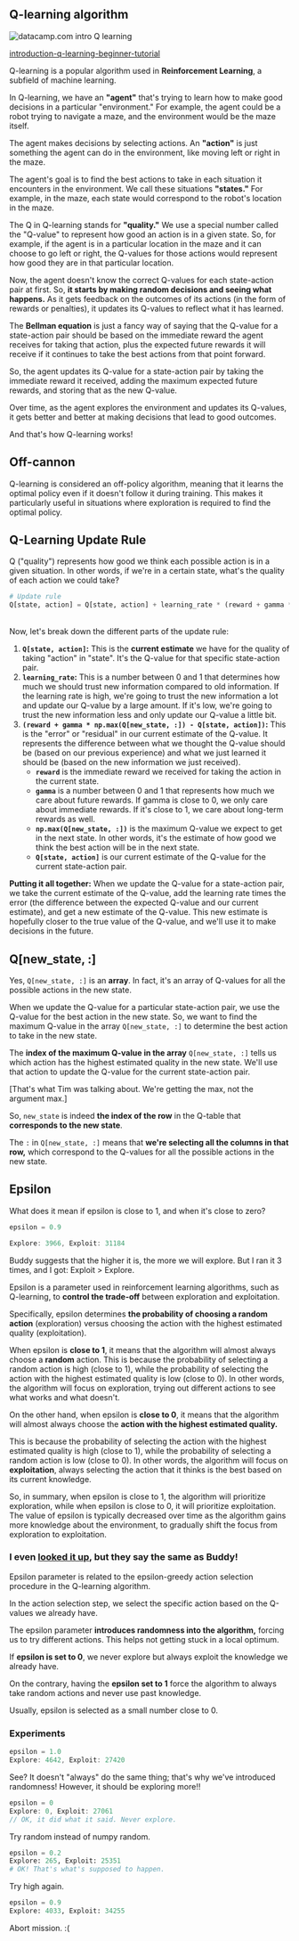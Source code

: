 ## Q-learning algorithm

<img src="https://res.cloudinary.com/dyd911kmh/image/upload/v1666973295/Q_Learning_Process_134331efc1.png" alt="datacamp.com intro Q learning">

<a href="https://www.datacamp.com/tutorial/introduction-q-learning-beginner-tutorial">introduction-q-learning-beginner-tutorial</a>

Q-learning is a popular algorithm used in **Reinforcement Learning**, a subfield of machine learning.

In Q-learning, we have an **"agent"** that's trying to learn how to make good decisions in a particular "environment."  For example, the agent could be a robot trying to navigate a maze, and the environment would be the maze itself.

The agent makes decisions by selecting actions. An **"action"** is just something the agent can do in the environment, like moving left or right in the maze.

The agent's goal is to find the best actions to take in each situation it encounters in the environment. We call these situations **"states."** For example, in the maze, each state would correspond to the robot's location in the maze.

The Q in Q-learning stands for **"quality."** We use a special number called the "Q-value" to represent how good an action is in a given state. So, for example, if the agent is in a particular location in the maze and it can choose to go left or right, the Q-values for those actions would represent how good they are in that particular location.

Now, the agent doesn't know the correct Q-values for each state-action pair at first. So, **it starts by making random decisions and seeing what happens.** As it gets feedback on the outcomes of its actions (in the form of rewards or penalties), it updates its Q-values to reflect what it has learned.

The **Bellman equation** is just a fancy way of saying that the Q-value for a state-action pair should be based on the immediate reward the agent receives for taking that action, plus the expected future rewards it will receive if it continues to take the best actions from that point forward.

So, the agent updates its Q-value for a state-action pair by taking the immediate reward it received, adding the maximum expected future rewards, and storing that as the new Q-value.

Over time, as the agent explores the environment and updates its Q-values, it gets better and better at making decisions that lead to good outcomes.

And that's how Q-learning works!

## Off-cannon

Q-learning is considered an off-policy algorithm, meaning that it learns the optimal policy even if it doesn't follow it during training. This makes it particularly useful in situations where exploration is required to find the optimal policy.

## Q-Learning Update Rule

Q ("quality") represents how good we think each possible action is in a given situation. In other words, if we're in a certain state, what's the quality of each action we could take?

```py
# Update rule
Q[state, action] = Q[state, action] + learning_rate * (reward + gamma * np.max(Q[new_state, :]) - Q[state, action])
```

<br>
Now, let's break down the different parts of the update rule:

1. **`Q[state, action]`:** This is the **current estimate** we have for the quality of taking "action" in "state". It's the Q-value for that specific state-action pair.
2. **`learning_rate`:** This is a number between 0 and 1 that determines how much we should trust new information compared to old information. If the learning rate is high, we're going to trust the new information a lot and update our Q-value by a large amount. If it's low, we're going to trust the new information less and only update our Q-value a little bit.
3. **`(reward + gamma * np.max(Q[new_state, :]) - Q[state, action])`:** This is the "error" or "residual" in our current estimate of the Q-value. It represents the difference between what we thought the Q-value should be (based on our previous experience) and what we just learned it should be (based on the new information we just received).
    * **`reward`** is the immediate reward we received for taking the action in the current state.
    * **`gamma`** is a number between 0 and 1 that represents how much we care about future rewards. If gamma is close to 0, we only care about immediate rewards. If it's close to 1, we care about long-term rewards as well.
    * **`np.max(Q[new_state, :])`** is the maximum Q-value we expect to get in the next state. In other words, it's the estimate of how good we think the best action will be in the next state.
    * **`Q[state, action]`** is our current estimate of the Q-value for the current state-action pair.

**Putting it all together:** When we update the Q-value for a state-action pair, we take the current estimate of the Q-value, add the learning rate times the error (the difference between the expected Q-value and our current estimate), and get a new estimate of the Q-value. This new estimate is hopefully closer to the true value of the Q-value, and we'll use it to make decisions in the future.

## Q[new_state, :]

Yes, `Q[new_state, :]` is an **array**. In fact, it's an array of Q-values for all the possible actions in the new state.

When we update the Q-value for a particular state-action pair, we use the Q-value for the best action in the new state. So, we want to find the maximum Q-value in the array `Q[new_state, :]` to determine the best action to take in the new state.

The **index of the maximum Q-value in the array** `Q[new_state, :]` tells us which action has the highest estimated quality in the new state. We'll use that action to update the Q-value for the current state-action pair.

[That's what Tim was talking about.  We're getting the max, not the argument max.]

So, `new_state` is indeed **the index of the row** in the Q-table that **corresponds to the new state**.

The `:` in `Q[new_state, :]` means that **we're selecting all the columns in that row,** which correspond to the Q-values for all the possible actions in the new state.

## Epsilon

What does it mean if epsilon is close to 1, and when it's close to zero?

```c
epsilon = 0.9

Explore: 3966, Exploit: 31184
```

Buddy suggests that the higher it is, the more we will explore.  But I ran it 3 times, and I got: Exploit > Explore.

Epsilon is a parameter used in reinforcement learning algorithms, such as Q-learning, to **control the trade-off** between exploration and exploitation.

Specifically, epsilon determines **the probability of choosing a random action** (exploration) versus choosing the action with the highest estimated quality (exploitation).

When epsilon is **close to 1**, it means that the algorithm will almost always choose a **random** action. This is because the probability of selecting a random action is high (close to 1), while the probability of selecting the action with the highest estimated quality is low (close to 0). In other words, the algorithm will focus on exploration, trying out different actions to see what works and what doesn't.

On the other hand, when epsilon is **close to 0**, it means that the algorithm will almost always choose the **action with the highest estimated quality.** 

This is because the probability of selecting the action with the highest estimated quality is high (close to 1), while the probability of selecting a random action is low (close to 0). In other words, the algorithm will focus on **exploitation**, always selecting the action that it thinks is the best based on its current knowledge.

So, in summary, when epsilon is close to 1, the algorithm will prioritize exploration, while when epsilon is close to 0, it will prioritize exploitation. The value of epsilon is typically decreased over time as the algorithm gains more knowledge about the environment, to gradually shift the focus from exploration to exploitation.

### I even [looked it up](https://www.baeldung.com/cs/epsilon-greedy-q-learning), but they say the same as Buddy!

Epsilon parameter is related to the epsilon-greedy action selection procedure in the Q-learning algorithm.

In the action selection step, we select the specific action based on the Q-values we already have.

The epsilon parameter **introduces randomness into the algorithm,** forcing us to try different actions. This helps not getting stuck in a local optimum.

If **epsilon is set to 0**, we never explore but always exploit the knowledge we already have.

On the contrary, having the **epsilon set to 1** force the algorithm to always take random actions and never use past knowledge.

Usually, epsilon is selected as a small number close to 0.

### Experiments

```c
epsilon = 1.0
Explore: 4642, Exploit: 27420
```

See? It doesn't "always" do the same thing; that's why we've introduced randomness!  However, it should be exploring more!!

```c
epsilon = 0
Explore: 0, Exploit: 27061
// OK, it did what it said. Never explore.
```

Try random instead of numpy random.

```py
epsilon = 0.2
Explore: 265, Exploit: 25351
# OK! That's what's supposed to happen.
```

Try high again.

```py
epsilon = 0.9
Explore: 4033, Exploit: 34255
```

Abort mission. :(

<br>
